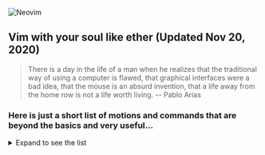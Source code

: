 ![Neovim](https://img.shields.io/badge/editor-Neovim-green?logo=neovim&style=plastic)
## Vim with your soul like ether (Updated Nov 20, 2020)

>There is a day in the life of a man when he realizes that the traditional way of using a computer is flawed, that graphical interfaces were a bad idea, that the mouse is an absurd invention, that a life away from the home row is not a life worth living. -- Pablo Arias

### Here is just a short list of motions and commands that are beyond the basics and very useful...
<details>
  <summary>Expand to see the list</summary>
<!--
**joelpalmer/joelpalmer** is a ✨ _special_ ✨ repository because its `README.md` (this file) appears on your GitHub profile.
-->
	
# undo/redo - change
- U - does a new change, undoing last change - like `git revert`
# Copy - Paste
- yiw to copy word under cursor
- viwp - replace another word with word from yiw
- <leader>y and movement
# Fugitive
- = in staging are toggles diff for file under cursor
- y + ctrl-g for copying current file name - current fugitive object
# vim-gitgutter
- Navigate hunks `[c` `]c`
- <leader>hp - preview hunk
- <leader>hs - stage hunk
- <leader>hu - undo hunk
- :GitGutterLineHighlightsToggle
# Mixed - organize
- @: repeat last ex command
- ctrl-o opens last edited Vim file
- g* find next word under cursor
- dG delete to end of file including current line
# Vim Surround
- visual select and the S + whatever {}
-------
# Vim Auto Pairs
-------
- ctrl-v and then open bracket for solo bracket
# Indenting
---------
- S - start on empty line with proper indentation
- normal indent 5 lines: `5>>` ← FYI ysiw` or with a W
- visual block: `Vjj>`
- Curlies: `>%` from the brace!!
- *Paste and be aligned in new location: `]p` as opposed to just `p`
- Indent a range of line in ex: `:4,8>`
- Indent with markers `ma` where to start `>'a` where to end
- Indent to line num: `>12gg`
- Indent paragraph: `>}`
- Indent to top of screen: `>H`
- Indent everything: `gg=G`

# Folding
------
- zf -- fold
- zo -- open fold
- zd -- delete fold

# Motions?
------
- H, L, M

# Scroll
------
- ctrl-d - move half screen down
- ctrl-u - move half screen up
- ctrl-y - move down one line
- ctrl-e - move up one line

# Ex
---
Duplicate/move lines:
- `:t.` - duplicate line
- `:t 7` - copy it after line 7
- :v/foo/m$ - moves not matching lines to EOF!

Other stuff?
---

- :w anotherfilename is "saveas"
- substitute filename with some cmd and buffer will go out to it - :w !cat
- the command 'tee'
---
- ' for mark line and backtick for exact location!
- . is current line and $ is last like in : commands
- * next occurence of word under curson
- s delete and insert like x + i
- B and E for space separated words
- '.  -- last edited line!!!
- g; -- last edit position!
- I -- insert at beginning of line
- ctrl-a -- increment- ADD!
- . -- repeat last command
- ctrl-r + whatever in command mode or insert
	- % -- awesome.MD
	- . -- last inserted text
- q: -- command window history!
- xp: -- swap char with next char
- :arga -- add multiple files unlike with e
- :tab sball -- open buffers in tabs then use gt and gT
- mC and mT (convention) for code and test and then 'C and 'T
- registers -- "kyy and then "kp to paste it
- 0 register only gets populated with yanked text, not deleted. Handy for copy, delete, replace etc.
- 1 register holds last delete or change, see last bullet
	- 1-9 hold the last deletes
	- qm -- record macro under arbitrary m register: https://stackoverflow.com/a/7018760/13721000
	- + to go to start of next line or first non blank character
	- . register has last inserted text no matter how it was inserted
	- :earlier -- go back in time by mins 15m and get back by :later
	- g+ and g- go back and forward in time
	- :.! date or whatever command to have it dumped in to your window- the . is key
		- similar to :r! but r opens a new line and . overwrites current line!!
		- date (or whatever cmd on a line) and then run !$sh
- dab and daB for delete around brackets and parens
- dt<space> and ct<space> -- delete or change up to space!!! or just dW cW!
- de -- delete everything til the end of the word and then . to repeat
- ci -- change in
- C -- just like D put puts you in insert mode
- ddp -- move current line down a row - it swaps with below line
- xp -- swap current char with next
- ctrl-f forward a page and ctrl-b backward a page
- zt or z<cr> and zb make current line top or bottom of page, like zz centers it!
- df<space> delete up to and including next space
- dt. -- delete until .
- ye -- copy/yank text from here to end of word
- 0yw - yank first word in line
- cc -- cut current line or S
- B & E use whitespace a delimeters
- g; (last place you made a change!) and g, move forward and backwards through the changelist!
	- '. will go to last edited line and `. will go to last edit position
	- ctrl-o (old) up jump list and ctrl-i down jump list through jump list :ju
	- :changes - change list!
	- gv -- reselects last visual selection
	- :verbose set whatev? - tells you where it was set or unset
		- also works with maps and highlights
- :%TOhtml - creates an html page of your buffer
- :v/PATTERN/d -- delete lines that don't match pattern
- q: browse, edit and execute from your command history
- q/ for search history - ctrl-c to exit
- vim http://... to open web page source
- gi -- go to position of last insert stopped
- ctrl-z or for sub shell :sh to go out to zsh and the fg to come back
- == correct indentation based on line above
- mksession -- !
- set list to show whitespace etc
- = for fix indenting in GQL and JS etc!
- surround Vv and then S and what you want to surround with!!!
- G=gg -- auto re-indent entire document
- <backtick>. -- jump to last mod location --  '. last line
- :e %:h/<filename> to create file in same directory
- 1z= takes the first spelling suggestion
- das or dis to delete sentence.
- dap or dip to delete a paragraph
- d) delete from cursor to end of sentence as long as there are no dots - use das usually
- dT<char> delete backwords to char
- gi - last insert location
- zg - add spelling word
- z= -- look at spelling suggestions
- ge -- move to previous end of word
- 3$ -- move to end of third line down

</details>
